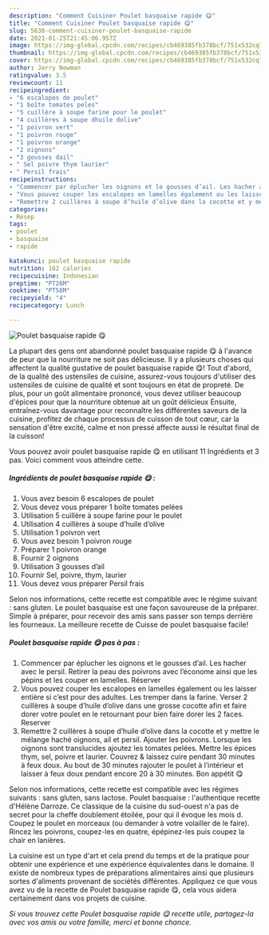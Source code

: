 ```yaml
---
description: "Comment Cuisiner Poulet basquaise rapide 😋"
title: "Comment Cuisiner Poulet basquaise rapide 😋"
slug: 5638-comment-cuisiner-poulet-basquaise-rapide
date: 2021-01-25T21:45:06.957Z
image: https://img-global.cpcdn.com/recipes/cb469385fb378bcf/751x532cq70/poulet-basquaise-rapide-😋-photo-principale-de-la-recette.jpg
thumbnail: https://img-global.cpcdn.com/recipes/cb469385fb378bcf/751x532cq70/poulet-basquaise-rapide-😋-photo-principale-de-la-recette.jpg
cover: https://img-global.cpcdn.com/recipes/cb469385fb378bcf/751x532cq70/poulet-basquaise-rapide-😋-photo-principale-de-la-recette.jpg
author: Jerry Newman
ratingvalue: 3.5
reviewcount: 11
recipeingredient:
- "6 escalopes de poulet"
- "1 boîte tomates peles"
- "5 cuillère à soupe farine pour le poulet"
- "4 cuillères à soupe dhuile dolive"
- "1 poivron vert"
- "1 poivron rouge"
- "1 poivron orange"
- "2 oignons"
- "3 gousses dail"
- " Sel poivre thym laurier"
- " Persil frais"
recipeinstructions:
- "Commencer par éplucher les oignons et le gousses d’ail. Les hacher avec le persil. Retirer la peau des poivrons avec l’économe ainsi que les pépins et les couper en lamelles. Réserver"
- "Vous pouvez couper les escalopes en lamelles également ou les laisser entière si c’est pour des adultes. Les tremper dans la farine. Verser 2 cuillères à soupe d’huile d’olive dans une grosse cocotte afin et faire dorer votre poulet en le retournant pour bien faire dorer les 2 faces. Reserver"
- "Remettre 2 cuillères à soupe d’huile d’olive dans la cocotte et y mettre le mélange haché oignons, ail et persil. Ajouter les poivrons. Lorsque les oignons sont translucides ajoutez les tomates pelées. Mettre les épices thym, sel, poivre et laurier. Couvrez &amp; laissez cuire pendant 30 minutes à feux doux. Au bout de 30 minutes rajouter le poulet à l’intérieur et laisser à feux doux pendant encore 20 à 30 minutes. Bon appétit 😋"
categories:
- Resep
tags:
- poulet
- basquaise
- rapide

katakunci: poulet basquaise rapide 
nutrition: 162 calories
recipecuisine: Indonesian
preptime: "PT26M"
cooktime: "PT58M"
recipeyield: "4"
recipecategory: Lunch

---
```



![Poulet basquaise rapide 😋](https://img-global.cpcdn.com/recipes/cb469385fb378bcf/751x532cq70/poulet-basquaise-rapide-😋-photo-principale-de-la-recette.jpg)

La plupart des gens ont abandonné poulet basquaise rapide 😋 à l'avance de peur que la nourriture ne soit pas délicieuse. Il y a plusieurs choses qui affectent la qualité gustative de poulet basquaise rapide 😋! Tout d'abord, de la qualité des ustensiles de cuisine, assurez-vous toujours d'utiliser des ustensiles de cuisine de qualité et sont toujours en état de propreté. De plus, pour un goût alimentaire prononcé, vous devez utiliser beaucoup d'épices pour que la nourriture obtenue ait un goût délicieux Ensuite, entraînez-vous davantage pour reconnaître les différentes saveurs de la cuisine, profitez de chaque processus de cuisson de tout cœur, car la sensation d'être excité, calme et non pressé affecte aussi le résultat final de la cuisson!

<!--inarticleads1-->

Vous pouvez avoir poulet basquaise rapide 😋 en utilisant 11 Ingrédients et 3 pas. Voici comment vous atteindre cette.

##### Ingrédients de poulet basquaise rapide 😋 :

1. Vous avez besoin 6 escalopes de poulet
1. Vous devez vous préparer 1 boîte tomates pelées
1. Utilisation 5 cuillère à soupe farine pour le poulet
1. Utilisation 4 cuillères à soupe d’huile d’olive
1. Utilisation 1 poivron vert
1. Vous avez besoin 1 poivron rouge
1. Préparer 1 poivron orange
1. Fournir 2 oignons
1. Utilisation 3 gousses d’ail
1. Fournir  Sel, poivre, thym, laurier
1. Vous devez vous préparer  Persil frais


Selon nos informations, cette recette est compatible avec le régime suivant : sans gluten. Le poulet basquaise est une façon savoureuse de la préparer. Simple à préparer, pour recevoir des amis sans passer son temps derrière les fourneaux. La meilleure recette de Cuisse de poulet basquaise facile! 

<!--inarticleads2-->

##### Poulet basquaise rapide 😋 pas à pas :

1. Commencer par éplucher les oignons et le gousses d’ail. Les hacher avec le persil. Retirer la peau des poivrons avec l’économe ainsi que les pépins et les couper en lamelles. Réserver
1. Vous pouvez couper les escalopes en lamelles également ou les laisser entière si c’est pour des adultes. Les tremper dans la farine. Verser 2 cuillères à soupe d’huile d’olive dans une grosse cocotte afin et faire dorer votre poulet en le retournant pour bien faire dorer les 2 faces. Reserver
1. Remettre 2 cuillères à soupe d’huile d’olive dans la cocotte et y mettre le mélange haché oignons, ail et persil. Ajouter les poivrons. Lorsque les oignons sont translucides ajoutez les tomates pelées. Mettre les épices thym, sel, poivre et laurier. Couvrez &amp; laissez cuire pendant 30 minutes à feux doux. Au bout de 30 minutes rajouter le poulet à l’intérieur et laisser à feux doux pendant encore 20 à 30 minutes. Bon appétit 😋


Selon nos informations, cette recette est compatible avec les régimes suivants : sans gluten, sans lactose. Poulet basquaise : l&#39;authentique recette d&#39;Hélène Darroze. Ce classique de la cuisine du sud-ouest n&#39;a pas de secret pour la cheffe doublement étoilée, pour qui il évoque les mois d. Coupez le poulet en morceaux (ou demander à votre volailler de le faire). Rincez les poivrons, coupez-les en quatre, épépinez-les puis coupez la chair en lanières. 

<!--inarticleads1-->

<p>
La cuisine est un type d'art et cela prend du temps et de la pratique pour obtenir une expérience et une expérience équivalentes dans le domaine. Il existe de nombreux types de préparations alimentaires ainsi que plusieurs sortes d'aliments provenant de sociétés différentes. Appliquez ce que vous avez vu de la recette de Poulet basquaise rapide 😋, cela vous aidera certainement dans vos projets de cuisine.
</p>

<p>
<i>Si vous trouvez cette Poulet basquaise rapide 😋 recette utile, partagez-la avec vos amis ou votre famille, merci et bonne chance.</i>
</p>
